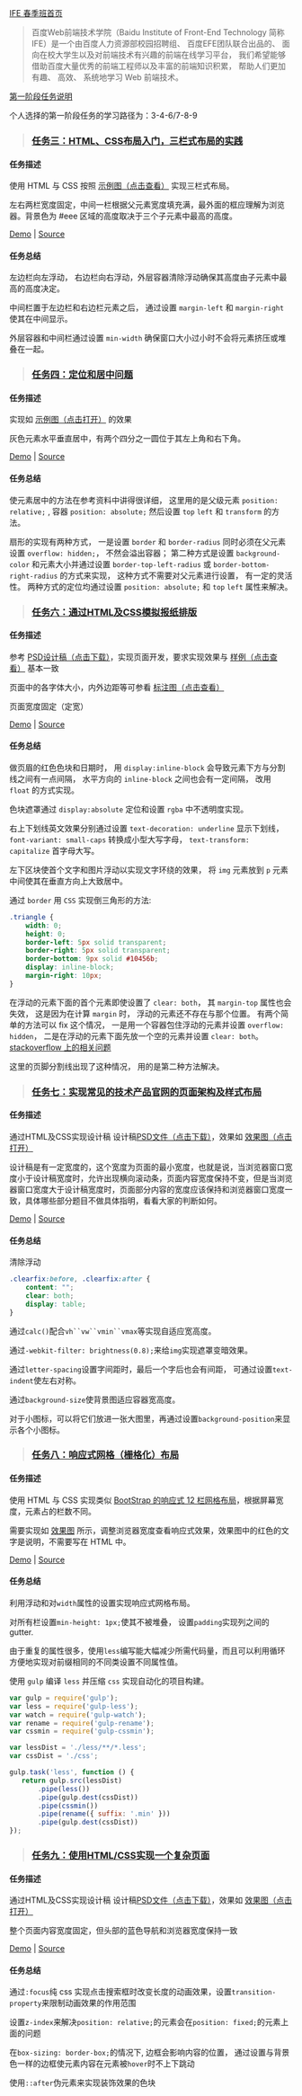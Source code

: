 [IFE 春季班首页](http://ife.baidu.com/task/all)

> 百度Web前端技术学院（Baidu Institute of Front-End Technology 简称 IFE）是一个由百度人力资源部校园招聘组、 百度EFE团队联合出品的、 面向在校大学生以及对前端技术有兴趣的前端在线学习平台， 我们希望能够借助百度大量优秀的前端工程师以及丰富的前端知识积累， 帮助人们更加有趣、 高效、 系统地学习 Web 前端技术。

[第一阶段任务说明](http://mp.weixin.qq.com/s?__biz=MzA4MjUyNjY3Nw==&mid=401956006&idx=1&sn=bbf72ea5c17894c3a5423d8b3bdb7d9a#rd)

个人选择的第一阶段任务的学习路径为：3-4-6/7-8-9

> ### [任务三：HTML、CSS布局入门，三栏式布局的实践](http://ife.baidu.com/task/detail?taskId=3)

#### 任务描述

使用 HTML 与 CSS 按照 [示例图（点击查看）](http://7xrp04.com1.z0.glb.clouddn.com/task_1_3_1.png) 实现三栏式布局。

左右两栏宽度固定，中间一栏根据父元素宽度填充满，最外面的框应理解为浏览器。背景色为 #eee 区域的高度取决于三个子元素中最高的高度。


[Demo](http://dwayneten.com/Baidu_IFE_2016Spring/Stage_1/Task_3/index.html) | [Source](https://github.com/Dwayneten/Baidu_IFE_2016Spring/tree/master/Stage_1/Task_3)


#### 任务总结

左边栏向左浮动， 右边栏向右浮动，外层容器清除浮动确保其高度由子元素中最高的高度决定。

中间栏置于左边栏和右边栏元素之后， 通过设置 `margin-left` 和 `margin-right` 使其在中间显示。

外层容器和中间栏通过设置 `min-width` 确保窗口大小过小时不会将元素挤压或堆叠在一起。


> ### [任务四：定位和居中问题](http://ife.baidu.com/task/detail?taskId=4)

#### 任务描述

实现如 [示例图（点击打开）](http://7xrp04.com1.z0.glb.clouddn.com/task_1_4_1.png) 的效果

灰色元素水平垂直居中，有两个四分之一圆位于其左上角和右下角。


[Demo](http://dwayneten.com/Baidu_IFE_2016Spring/Stage_1/Task_4/index.html) | [Source](https://github.com/Dwayneten/Baidu_IFE_2016Spring/tree/master/Stage_1/Task_4)


#### 任务总结

使元素居中的方法在参考资料中讲得很详细， 这里用的是父级元素 `position: relative;` , 容器 `position: absolute;` 然后设置 `top` `left` 和 `transform` 的方法。

扇形的实现有两种方式， 一是设置 `border` 和 `border-radius` 同时必须在父元素设置 `overflow: hidden;`， 不然会溢出容器； 第二种方式是设置 `background-color` 和元素大小并通过设置 `border-top-left-radius` 或 `border-bottom-right-radius` 的方式来实现， 这种方式不需要对父元素进行设置， 有一定的灵活性。 两种方式的定位均通过设置 `position: absolute;` 和 `top` `left` 属性来解决。


> ### [任务六：通过HTML及CSS模拟报纸排版](http://ife.baidu.com/task/detail?taskId=6)

#### 任务描述

参考 [PSD设计稿（点击下载）](http://7xrp04.com1.z0.glb.clouddn.com/task_1_6_1.psd)，实现页面开发，要求实现效果与 [样例（点击查看）](http://7xrp04.com1.z0.glb.clouddn.com/task_1_6_2.jpg) 基本一致

页面中的各字体大小，内外边距等可参看 [标注图（点击查看）](http://7xrp04.com1.z0.glb.clouddn.com/task_1_6_3.jpg)

页面宽度固定（定宽）


[Demo](http://dwayneten.com/Baidu_IFE_2016Spring/Stage_1/Task_6/index.html) | [Source](https://github.com/Dwayneten/Baidu_IFE_2016Spring/tree/master/Stage_1/Task_6)


#### 任务总结

做页眉的红色色块和日期时， 用 `display:inline-block` 会导致元素下方与分割线之间有一点间隔， 水平方向的 `inline-block` 之间也会有一定间隔， 改用 `float` 的方式实现。

色块遮罩通过 `display:absolute` 定位和设置 `rgba` 中不透明度实现。

右上下划线英文效果分别通过设置 `text-decoration: underline` 显示下划线， `font-variant: small-caps` 转换成小型大写字母， `text-transform: capitalize` 首字母大写。

左下区块使首个文字和图片浮动以实现文字环绕的效果， 将 `img` 元素放到 `p` 元素中间使其在垂直方向上大致居中。

通过 `border` 用 `CSS` 实现倒三角形的方法:
``` CSS
.triangle {
    width: 0;
    height: 0;
    border-left: 5px solid transparent;
    border-right: 5px solid transparent;
    border-bottom: 9px solid #10456b;
    display: inline-block;
    margin-right: 10px;
}
```

在浮动的元素下面的首个元素即使设置了 `clear: both`， 其 `margin-top` 属性也会失效， 这是因为在计算 `margin` 时， 浮动的元素还不存在与那个位置。
有两个简单的方法可以 fix 这个情况， 一是用一个容器包住浮动的元素并设置 `overflow: hidden`， 二是在浮动的元素下面先放一个空的元素并设置 `clear: both`。
[stackoverflow 上的相关问题](http://stackoverflow.com/questions/4198269/margin-top-not-working-with-clear-both)

这里的页脚分割线出现了这种情况， 用的是第二种方法解决。


> ### [任务七：实现常见的技术产品官网的页面架构及样式布局](http://ife.baidu.com/task/detail?taskId=7)

#### 任务描述

通过HTML及CSS实现设计稿 设计稿[PSD文件（点击下载）](http://7xrp04.com1.z0.glb.clouddn.com/task_1_7_1.psd)，效果如 [效果图（点击打开）](http://7xrp04.com1.z0.glb.clouddn.com/task_1_7_2.jpg)

设计稿是有一定宽度的，这个宽度为页面的最小宽度，也就是说，当浏览器窗口宽度小于设计稿宽度时，允许出现横向滚动条，页面内容宽度保持不变，但是当浏览器窗口宽度大于设计稿宽度时，页面部分内容的宽度应该保持和浏览器窗口宽度一致，具体哪些部分题目不做具体指明，看看大家的判断如何。

[Demo](http://dwayneten.com/Baidu_IFE_2016Spring/Stage_1/Task_7/index.html) | [Source](https://github.com/Dwayneten/Baidu_IFE_2016Spring/tree/master/Stage_1/Task_7)


#### 任务总结

清除浮动
``` CSS
.clearfix:before, .clearfix:after {
    content: "";
    clear: both;
    display: table;
}
```

通过`calc()`配合`vh``vw``vmin``vmax`等实现自适应宽高度。

通过`-webkit-filter: brightness(0.8);`来给`img`实现遮罩变暗效果。

通过`letter-spacing`设置字间距时，最后一个字后也会有间距， 可通过设置`text-indent`使左右对称。

通过`background-size`使背景图适应容器宽高度。

对于小图标，可以将它们放进一张大图里，再通过设置`background-position`来显示各个小图标。


> ### [任务八：响应式网格（栅格化）布局](http://ife.baidu.com/task/detail?taskId=8)

#### 任务描述

使用 HTML 与 CSS 实现类似 [BootStrap 的响应式 12 栏网格布局](http://v4-alpha.getbootstrap.com/layout/grid/)，根据屏幕宽度，元素占的栏数不同。

需要实现如 [效果图](http://7xrp04.com1.z0.glb.clouddn.com/task_1_8_1.png) 所示，调整浏览器宽度查看响应式效果，效果图中的红色的文字是说明，不需要写在 HTML 中。

[Demo](http://dwayneten.com/Baidu_IFE_2016Spring/Stage_1/Task_8/index.html) | [Source](https://github.com/Dwayneten/Baidu_IFE_2016Spring/tree/master/Stage_1/Task_8)


#### 任务总结

利用浮动和对`width`属性的设置实现响应式网格布局。

对所有栏设置`min-height: 1px;`使其不被堆叠， 设置`padding`实现列之间的 gutter.

由于重复的属性很多，使用`less`编写能大幅减少所需代码量，而且可以利用循环方便地实现对前缀相同的不同类设置不同属性值。

使用 `gulp` 编译 `less` 并压缩 `css` 实现自动化的项目构建。
``` javascript
var gulp = require('gulp');
var less = require('gulp-less');
var watch = require('gulp-watch');
var rename = require('gulp-rename');
var cssmin = require('gulp-cssmin');

var lessDist = './less/**/*.less';
var cssDist = './css';

gulp.task('less', function () {
   return gulp.src(lessDist)
       .pipe(less())
       .pipe(gulp.dest(cssDist))
       .pipe(cssmin())
       .pipe(rename({ suffix: '.min' }))
       .pipe(gulp.dest(cssDist))
});
```


> ### [任务九：使用HTML/CSS实现一个复杂页面](http://ife.baidu.com/task/detail?taskId=9)

#### 任务描述

通过HTML及CSS实现设计稿 设计稿[PSD文件（点击下载）](http://7xrp04.com1.z0.glb.clouddn.com/task_1_9_1.psd)，效果如 [效果图（点击打开）](http://7xrp04.com1.z0.glb.clouddn.com/task_1_9_2.jpg)

整个页面内容宽度固定，但头部的蓝色导航和浏览器宽度保持一致

[Demo](http://dwayneten.com/Baidu_IFE_2016Spring/Stage_1/Task_9/index.html) | [Source](https://github.com/Dwayneten/Baidu_IFE_2016Spring/tree/master/Stage_1/Task_9)


#### 任务总结

通过`:focus`纯 css 实现点击搜索框时改变长度的动画效果，设置`transition-property`来限制动画效果的作用范围

设置`z-index`来解决`position: relative;`的元素会在`position: fixed;`的元素上面的问题

在`box-sizing: border-box;`的情况下, 边框会影响内容的位置， 通过设置与背景色一样的边框使元素内容在元素被`hover`时不上下跳动

使用`::after`伪元素来实现装饰效果的色块
